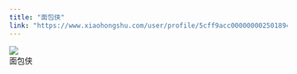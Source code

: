 ```yaml
---
title: "面包侠"
link: "https://www.xiaohongshu.com/user/profile/5cff9acc0000000025018949/"
---
```


<img src="http://sns-webpic-qc.xhscdn.com/202409111512/1ee934215b754ede0b59e621d266695c/1040g00830tkmbt2pkk005n7vjb69b2a9bmpmmhg!nc_n_nwebp_mw_1" /><br />面包侠
